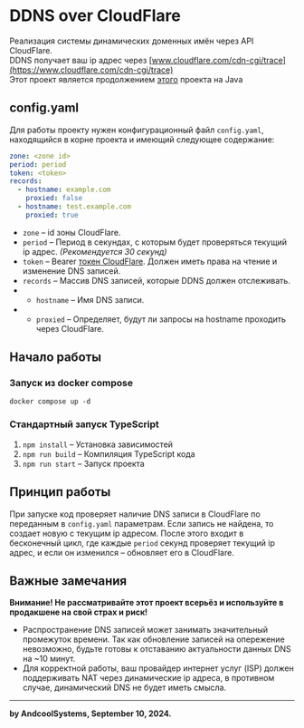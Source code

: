 # DDNS over CloudFlare
Реализация системы динамических доменных имён через API CloudFlare.  
DDNS получает ваш ip адрес через [www.cloudflare.com/cdn-cgi/trace](https://www.cloudflare.com/cdn-cgi/trace)  
Этот проект является продолжением [этого](https://github.com/Andcool-Systems/DDNS_over_CloudFlare) проекта на Java

## config.yaml
Для работы проекту нужен конфигурационный файл `config.yaml`, находящийся в корне проекта и имеющий следующее содержание:
```yaml
zone: <zone id>
period: period
token: <token>
records:
  - hostname: example.com
    proxied: false
  - hostname: test.example.com
    proxied: true
``` 
- `zone` – id зоны CloudFlare.  
- `period` – Период в секундах, с которым будет проверяться текущий ip адрес. *(Рекомендуется 30 секунд)*  
- `token` – Bearer [токен CloudFlare](https://dash.cloudflare.com/profile/api-tokens). Должен иметь права на чтение и изменение DNS записей.  
- `records` – Массив DNS записей, которые DDNS должен отслеживать.
- - `hostname` – Имя DNS записи.
- - `proxied` – Определяет, будут ли запросы на hostname проходить через CloudFlare.  

## Начало работы
### Запуск из docker compose
`docker compose up -d`

### Стандартный запуск TypeScript
1. `npm install` – Установка зависимостей
2. `npm run build` – Компиляция TypeScript кода 
3. `npm run start` – Запуск проекта

## Принцип работы
При запуске код проверяет наличие DNS записи в CloudFlare по переданным в `config.yaml` параметрам.
Если запись не найдена, то создает новую с текущим ip адресом. После этого входит в бесконечный цикл, где каждые `period` секунд
проверяет текущий ip адрес, и если он изменился – обновляет его в CloudFlare.

## Важные замечания
**Внимание! Не рассматривайте этот проект всерьёз и используйте в продакшене на свой страх и риск!**  
- Распространение DNS записей может занимать значительный промежуток времени. Так как обновление записей на опережение невозможно,
будьте готовы к отставанию актуальности данных DNS на ~10 минут.  
- Для корректной работы, ваш провайдер интернет услуг (ISP) должен поддерживать NAT через динамические ip адреса, в противном случае,
динамический DNS не будет иметь смысла.

---
**by AndcoolSystems, September 10, 2024.**